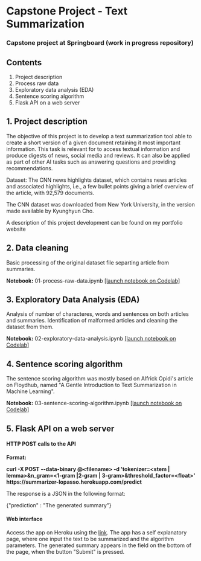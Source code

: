 # Capstone Project - Text Summarization
### Capstone project at Springboard (work in progress repository)

## Contents
1. Project description
2. Process raw data
3. Exploratory data analysis (EDA)
4. Sentence scoring algorithm
5. Flask API on a web server

## 1. Project description

The objective of this project is to develop a text summarization tool able to create a short version of a given document retaining it most important information. This task is relevant for to access textual information and produce digests of news, social media and reviews. It can also be applied as part of other AI tasks such as answering questions and providing recommendations.

Dataset: The CNN news highlights dataset, which contains news articles and associated highlights, i.e., a few bullet points giving a brief overview of the article, with 92,579 documents.

The CNN dataset was downloaded from New York University, in the version made available by Kyunghyun Cho.

A description of this project development can be found on my portfolio website

## 2. Data cleaning

Basic processing of the original dataset file separting article from summaries.

**Notebook:**
01-process-raw-data.ipynb [[launch notebook on Codelab]](https://colab.research.google.com/github/glopasso/capstone/blob/master/notebooks/01-process-raw-data.ipynb)

## 3. Exploratory Data Analysis (EDA)
Analysis of number of characteres, words and sentences on both articles and summaries. Identification of malformed articles and cleaning the dataset from them.

**Notebook:**
02-exploratory-data-analysis.ipynb [[launch notebook on Codelab]](https://colab.research.google.com/github/glopasso/capstone/blob/master/notebooks/02-exploratory-data-analysis.ipynb)

## 4. Sentence scoring algorithm

The sentence scoring algorithm was mostly based on Alfrick Opidi's article on Floydhub, named "A Gentle Introduction to Text Summarization in Machine Learning".

**Notebook:**
03-sentence-scoring-algorithm.ipynb [[launch notebook on Codelab]](https://colab.research.google.com/github/glopasso/capstone/blob/master/notebooks/03-sentence-scoring-algorithm.ipynb)

## 5. Flask API on a web server

#### HTTP POST calls to the API
**Format:** 

**curl -X POST --data-binary @\<filename\> -d 'tokenizer=\<stem | lemma\>&n_gram=\<1-gram |2-gram | 3-gram\>&threshold_factor=\<float\>' https&#58;//summarizer-lopasso&#46;herokuapp&#46;&#8203;com/predict**

The response is a JSON in the following format:

{"prediction" : "The generated summary"}

#### Web interface
Access the app on Heroku using the [link](https://summarizer-lopasso.herokuapp.com/).
The app has a self explanatory page, where one input the text to be summarized and the algorithm parameters. The generated summary appears in the field on the bottom of the page, when the button "Submit" is pressed.
